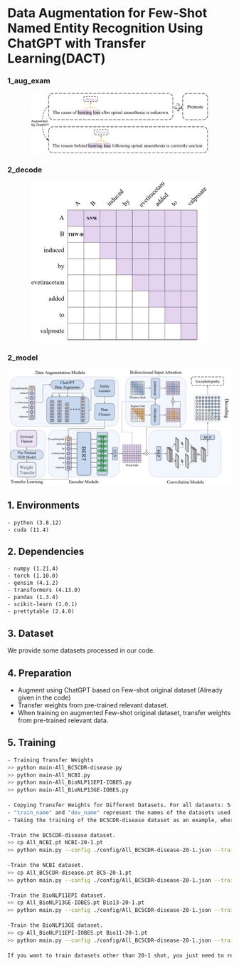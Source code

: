  # Data Augmentation for Few-Shot Named Entity Recognition Using ChatGPT with Transfer Learning(DACT)
 

### 1_aug_exam
<p align="center">
  <img src="./figures/1_aug_exam.jpg" width="400"/>
</p>
 

### 2_decode
<p align="center">
  <img src="./figures/3_decode.jpg" width="400"/>
</p>


### 2_model
<p align="center">
  <img src="./figures/2_model.jpg" />
</p>

## 1. Environments

```
- python (3.8.12)
- cuda (11.4)
```

## 2. Dependencies

```
- numpy (1.21.4)
- torch (1.10.0)
- gensim (4.1.2)
- transformers (4.13.0)
- pandas (1.3.4)
- scikit-learn (1.0.1)
- prettytable (2.4.0)
```

## 3. Dataset

We provide some datasets processed in our code.

## 4. Preparation

- Augment using ChatGPT based on Few-shot original dataset (Already given in the code)
- Transfer weights from pre-trained relevant dataset.
- When training on augmented Few-shot original dataset, transfer weights from pre-trained relevant data.

## 5. Training

```bash
- Training Transfer Weights
>> python main-All_BC5CDR-disease.py
>> python main-All_NCBI.py
>> python main-All_BioNLP11EPI-IOBES.py
>> python main-All_BioNLP13GE-IOBES.py

- Copying Transfer Weights for Different Datasets. For all datasets: 5-1,5-2,5-3,5-4,5-5,20-1,20-2,20-3,20-4,20-5,50-1,50-2,50-3,50-4,50-5, follow the same training method as 20-1:
- "train_name" and "dev_name" represent the names of the datasets used for training and development, respectively.
- Taking the training of the BC5CDR-disease dataset as an example, where "All_NCBI.pt" represents the transfer weights saved during training using the command 'python main-All_NCBI.py'.

-Train the BC5CDR-disease dataset.
>> cp All_NCBI.pt NCBI-20-1.pt
>> python main.py --config ./config/All_BC5CDR-disease-20-1.json --train_name train_best_clear --dev_name dev_best_clear

-Train the NCBI dataset.
>> cp All_BC5CDR-disease.pt BC5-20-1.pt
>> python main.py --config ./config/All_BC5CDR-disease-20-1.json --train_name train_best_clear --dev_name dev_best_clear

-Train the BioNLP11EPI dataset.
>> cp All_BioNLP13GE-IOBES.pt Bio13-20-1.pt
>> python main.py --config ./config/All_BC5CDR-disease-20-1.json --train_name train_best_clear --dev_name dev_best_clear

-Train the BioNLP13GE dataset.
>> cp All_BioNLP11EPI-IOBES.pt Bio11-20-1.pt
>> python main.py --config ./config/All_BC5CDR-disease-20-1.json --train_name train_best_clear --dev_name dev_best_clear

If you want to train datasets other than 20-1 shot, you just need to replace "20-1" in the above statement with any of the following: 5-1, 5-2, 5-3, 5-4, 5-5, 20-1, 20-2, 20-3, 20-4, 20-5, 50-1, 50-2, 50-3, 50-4, 50-5.
```




